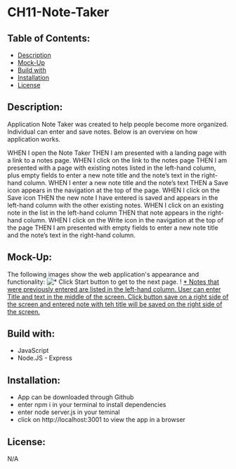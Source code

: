# CH11-Note-Taker

## Table of Contents:
* [Description](https://github.com/T8886/CH11-Note-Taker#description)
* [Mock-Up](https://github.com/T8886/CH11-Note-Taker#mock-up)
* [Build with](https://github.com/T8886/CH11-Note-Taker#build-with)
* [Installation](https://github.com/T8886/CH11-Note-Taker#installation)
* [License](https://github.com/T8886/CH11-Note-Taker#license)

## Description:
Application Note Taker was created to help people become more organized. Individual can enter and save notes. Below is an overview on how application works.

WHEN I open the Note Taker
THEN I am presented with a landing page with a link to a notes page.
WHEN I click on the link to the notes page
THEN I am presented with a page with existing notes listed in the left-hand column, plus empty fields to enter a new note title and the note’s text in the right-hand column.
WHEN I enter a new note title and the note’s text
THEN a Save icon appears in the navigation at the top of the page.
WHEN I click on the Save icon
THEN the new note I have entered is saved and appears in the left-hand column with the other existing notes.
WHEN I click on an existing note in the list in the left-hand column
THEN that note appears in the right-hand column.
WHEN I click on the Write icon in the navigation at the top of the page
THEN I am presented with empty fields to enter a new note title and the note’s text in the right-hand column.

## Mock-Up:
The following images show the web application's appearance and functionality:
![* Click Start button to get to the next page.](./images/1.png)
! [* Notes that were previously entered are listed in the left-hand column. User can enter Title and text in the middle of the screen. Click button save on a right side of the screen and entered note with teh title will be saved on the right side of the screen.](assets/images/2.png)

## Build with:
* JavaScript
* Node.JS - Express

## Installation:
* App can be downloaded through Github
* enter npm i in your terminal to install dependencies 
* enter node server.js in your teminal
* click on http://localhost:3001 to view the app in a browser

## License:
N/A